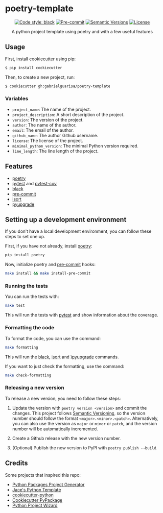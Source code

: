 # poetry-template

<div align="center">

[![Code style: black](https://img.shields.io/badge/code%20style-black-000000.svg)](https://github.com/psf/black)
[![Pre-commit](https://img.shields.io/badge/pre--commit-enabled-brightgreen?logo=pre-commit&logoColor=white)](https://github.com/gabrielguarisa/poetry-template/blob/master/.pre-commit-config.yaml)
[![Semantic Versions](https://img.shields.io/badge/%20%20%F0%9F%93%A6%F0%9F%9A%80-semantic--versions-e10079.svg)](https://github.com/gabrielguarisa/poetry-template/releases)
[![License](https://img.shields.io/github/license/gabrielguarisa/poetry-template)](https://github.com/gabrielguarisa/poetry-template/blob/master/LICENSE)

A python project template using poetry and with a few useful features

</div>

## Usage

First, install cookiecutter using pip:

```bash
$ pip install cookiecutter
```

Then, to create a new project, run:

```bash
$ cookiecutter gh:gabrielguarisa/poetry-template
```

### Variables

- `project_name`: The name of the project.
- `project_description`: A short description of the project.
- `version`: The version of the project.
- `author`: The name of the author.
- `email`: The email of the author.
- `github_name`: The author Github username.
- `license`: The license of the project.
- `minimal_python_version`: The minimal Python version required.
- `line_length`: The line length of the project.

## Features

- [poetry](https://python-poetry.org/)
- [pytest](https://docs.pytest.org/en/latest/) and [pytest-cov](https://pypi.org/project/pytest-cov/)
- [black](https://github.com/psf/black)
- [pre-commit](https://pre-commit.com/)
- [isort](https://github.com/PyCQA/isort)
- [pyupgrade](https://github.com/asottile/pyupgrade)

## Setting up a development environment

If you don't have a local development environment, you can follow these steps to set one up.

First, if you have not already, install [poetry](https://python-poetry.org/):

```bash
pip install poetry
```

Now, initialize poetry and [pre-commit](https://pre-commit.com/) hooks:

```bash
make install && make install-pre-commit
```

### Running the tests

You can run the tests with:

```bash
make test
```

This will run the tests with [pytest](https://docs.pytest.org/en/latest/) and show information about the coverage.

### Formatting the code

To format the code, you can use the command:

```bash
make formatting
```

This will run the [black](https://github.com/psf/black), [isort](https://github.com/PyCQA/isort) and )[pyupgrade](https://github.com/asottile/pyupgrade) commands.

If you want to just check the formatting, use the command:

```bash
make check-formatting
```

### Releasing a new version

To release a new version, you need to follow these steps:

1. Update the version with `poetry version <version>` and commit the changes. This project follows [Semantic Versioning](http://semver.org/), so the version number should follow the format `<major>.<minor>.<patch>`. Alternatively, you can also use the version as `major` or `minor` or `patch`, and the version number will be automatically incremented.

2. Create a Github release with the new version number.

3. (Optional) Publish the new version to PyPI with `poetry publish --build`.


## Credits

Some projects that inspired this repo:

- [Python Packages Project Generator](https://github.com/TezRomacH/python-package-template)
- [Jace's Python Template](https://github.com/jacebrowning/template-python)
- [cookiecutter-python](https://github.com/timothycrosley/cookiecutter-python)
- [Cookiecutter PyPackage](https://github.com/audreyfeldroy/cookiecutter-pypackage)
- [Python Project Wizard](https://github.com/zillionare/cookiecutter-pypackage)